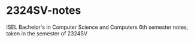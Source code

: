 # 2324SV-notes
ISEL Bachelor's in Computer Science and Computers 6th semester notes, taken in the semester of 2324SV
